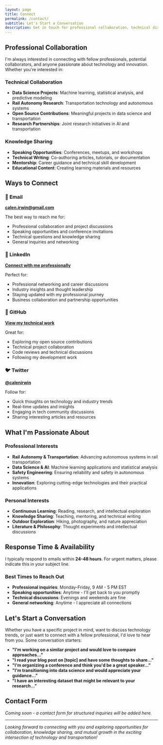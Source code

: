 ```yaml
---
layout: page
title: Connect
permalink: /contact/
subtitle: Let's Start a Conversation
description: Get in touch for professional collaboration, technical discussions, speaking opportunities, or just to say hello. I'm always interested in connecting with fellow professionals and innovators.
---
```


## Professional Collaboration

I'm always interested in connecting with fellow professionals, potential collaborators, and anyone passionate about technology and innovation. Whether you're interested in:

### Technical Collaboration
- **Data Science Projects**: Machine learning, statistical analysis, and predictive modeling
- **Rail Autonomy Research**: Transportation technology and autonomous systems
- **Open Source Contributions**: Meaningful projects in data science and transportation
- **Research Partnerships**: Joint research initiatives in AI and transportation

### Knowledge Sharing
- **Speaking Opportunities**: Conferences, meetups, and workshops
- **Technical Writing**: Co-authoring articles, tutorials, or documentation
- **Mentorship**: Career guidance and technical skill development
- **Educational Content**: Creating learning materials and resources

## Ways to Connect

### 📧 Email
**[calen.irwin@gmail.com](mailto:calen.irwin@gmail.com)**

The best way to reach me for:
- Professional collaboration and project discussions
- Speaking opportunities and conference invitations
- Technical questions and knowledge sharing
- General inquiries and networking

### 💼 LinkedIn
**[Connect with me professionally](https://linkedin.com/in/calen-irwin)**

Perfect for:
- Professional networking and career discussions
- Industry insights and thought leadership
- Staying updated with my professional journey
- Business collaboration and partnership opportunities

### 🐙 GitHub
**[View my technical work](https://github.com/calenirwin)**

Great for:
- Exploring my open source contributions
- Technical project collaboration
- Code reviews and technical discussions
- Following my development work

### 🐦 Twitter
**[@calenirwin](https://twitter.com/calenirwin)**

Follow for:
- Quick thoughts on technology and industry trends
- Real-time updates and insights
- Engaging in tech community discussions
- Sharing interesting articles and resources

## What I'm Passionate About

### Professional Interests
- **Rail Autonomy & Transportation**: Advancing autonomous systems in rail transportation
- **Data Science & AI**: Machine learning applications and statistical analysis
- **Safety Engineering**: Ensuring reliability and safety in autonomous systems
- **Innovation**: Exploring cutting-edge technologies and their practical applications

### Personal Interests
- **Continuous Learning**: Reading, research, and intellectual exploration
- **Knowledge Sharing**: Teaching, mentoring, and technical writing
- **Outdoor Exploration**: Hiking, photography, and nature appreciation
- **Literature & Philosophy**: Thought experiments and intellectual discussions

## Response Time & Availability

I typically respond to emails within **24-48 hours**. For urgent matters, please indicate this in your subject line.

### Best Times to Reach Out
- **Professional inquiries**: Monday-Friday, 9 AM - 5 PM EST
- **Speaking opportunities**: Anytime - I'll get back to you promptly
- **Technical discussions**: Evenings and weekends are fine
- **General networking**: Anytime - I appreciate all connections

## Let's Start a Conversation

Whether you have a specific project in mind, want to discuss technology trends, or just want to connect with a fellow professional, I'd love to hear from you. Some conversation starters:

- **"I'm working on a similar project and would love to compare approaches..."**
- **"I read your blog post on [topic] and have some thoughts to share..."**
- **"I'm organizing a conference and think you'd be a great speaker..."**
- **"I'm transitioning into data science and would appreciate your guidance..."**
- **"I have an interesting dataset that might be relevant to your research..."**

## Contact Form

*Coming soon - a contact form for structured inquiries will be added here.*

---

*Looking forward to connecting with you and exploring opportunities for collaboration, knowledge sharing, and mutual growth in the exciting intersection of technology and transportation!*

